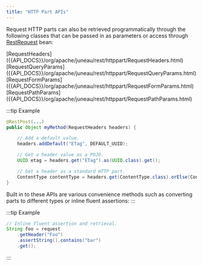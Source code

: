 ```yaml
---
title: "HTTP Part APIs"
---
```


Request HTTP parts can also be retrieved programmatically through the following classes that can be passed in as parameters or access through [RestRequest]({{API_DOCS}}/org/apache/juneau/rest/RestRequest.html) bean:

<tree>
<node-0><java-class>[RequestHeaders]({{API_DOCS}}/org/apache/juneau/rest/httppart/RequestHeaders.html)</java-class></node-0>
<node-0><java-class>[RequestQueryParams]({{API_DOCS}}/org/apache/juneau/rest/httppart/RequestQueryParams.html)</java-class></node-0>
<node-0><java-class>[RequestFormParams]({{API_DOCS}}/org/apache/juneau/rest/httppart/RequestFormParams.html)</java-class></node-0>
<node-0><java-class>[RequestPathParams]({{API_DOCS}}/org/apache/juneau/rest/httppart/RequestPathParams.html)</java-class></node-0>
</tree>

:::tip Example
```java
@RestPost(...)
public Object myMethod(RequestHeaders headers) {

    // Add a default value.
    headers.addDefault("ETag", DEFAULT_UUID);

    // Get a header value as a POJO.
    UUID etag = headers.get("ETag").as(UUID.class).get();

    // Get a header as a standard HTTP part.
    ContentType contentType = headers.get(ContentType.class).orElse(ContentType.TEXT_XML);
}
```

Built in to these APIs are various convenience methods such as converting parts to
different types or inline fluent assertions:
:::

:::tip Example
```java
// Inline fluent assertion and retrieval.
String foo = request
    .getHeader("Foo")
    .assertString().contains("bar")
    .get();
```
:::